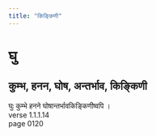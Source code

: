 ```yaml
---
title: "किङ्किणी"
---
```


# घु
## कुम्भ, हनन, घोष, अन्तर्भाव, किङ्किणी
घुः कुम्भे हनने घोषान्तर्भावकिङ्किणीष्वपि ।<BR>verse 1.1.1.14<BR>page 0120

